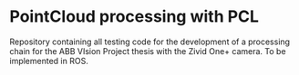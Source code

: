 # PointCloud processing with PCL
 Repository containing all testing code for the development of a processing chain for the ABB VIsion Project thesis with the Zivid One+ camera.
 To be implemented in ROS.

